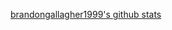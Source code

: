 [brandongallagher1999's github stats](https://github-readme-stats.vercel.app/api?username=brandongallagher1999&show_icons=true&theme=radical)
